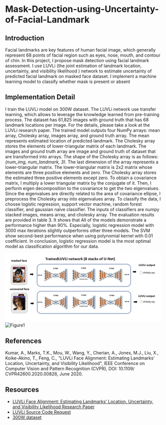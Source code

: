 # Mask-Detection-using-Uncertainty-of-Facial-Landmark

## Introduction
Facial landmarks are key features of human facial image, which generally represent 68 points of facial region 
such as eyes, nose, mouth, and contour of chin. In this project, I propose mask detection using facial landmark assessment. I use LUVLi (the joint estimation of landmark location, uncertainty, and visibility likelihood )
network to estimate uncertainty of predicted facial landmark on masked face dataset. 
I implement a machine learning model to classify whether mask is present or absent


## Implementation Detail
I train the LUVLi model on 300W dataset. The LUVLi network use transfer learning, which allows to leverage the knowledge learned from pre-training process. The dataset has 61,825 images with ground truth that has 68 landmark locations per image. For the details, please take a look at the LUVLi research paper. The trained model outputs four NumPy arrays: mean array, Cholesky array, images array, and ground truth array. The mean represents estimated location of predicted landmark. The Cholesky array stores the elements of lower-triangular matrix of each landmark. The images and ground truth array are image and ground truth of dataset that are transformed into arrays. The shape of the Cholesky array is as follows: *(num_img, num_landmark, 3)*. The last dimension of the array represents a lower-triangular matrix. The lower-triangular matrix is 2x2 matrix whose elements are three positive elements and zero. The Cholesky array stores the estimated three positive elements except zero. To obtain a covariance matrix, I multiply a lower triangular matrix by the conjugate of it. Then, I perform eigen decomposition to the covariance to get the two eigenvalues. Since the eigenvalues are directly related to the area of covariance ellipse, I preprocess the Cholesky array into eigenvalues array. To classify the data, I choose logistic regression, support vector machine, random forest classifier, and gaussian naïve classifier. The inputs of classifiers are numpy stacked images, means array, and cholesky array. The evaluation results are provided in table 3. It shows that All of the models demonstrate a performance higher than 90%. Especially, logistic regression model with 3000 max iterations slightly outperforms other three models. The SVM show second-best performance when using polynomial kernel with 0.01 coefficient. In conclusion, logistic regression model is the most optimal model as classification algorithm for our data. 

![Figure](imgs/Figure1.png)
![Figure1]('imgs/confidence%20elipse.png')

## References
Kumar, A., Marks, T.K., Mou, W., Wang, Y., Cherian, A., Jones, M.J., Liu, X., Koike-Akino, T., Feng, C., "LUVLi Face Alignment: Estimating Landmarks’ Location, Uncertainty, and Visibility Likelihood", IEEE Conference on Computer Vision and Pattern Recognition (CVPR), DOI: 10.1109/​CVPR42600.2020.00826, June 2020.

## Resources
- [LUVLi Face Alignment: Estimating Landmarks’ Location, Uncertainty, and Visibility Likelihood Research Paper](https://openaccess.thecvf.com/content_CVPR_2020/papers/Kumar_LUVLi_Face_Alignment_Estimating_Landmarks_Location_Uncertainty_and_Visibility_Likelihood_CVPR_2020_paper.pdf)
- [LUVLi Source Code Request](https://www.merl.com/research/license/LUVLi)
- [300W dataset](https://ibug.doc.ic.ac.uk/resources/300-W/)

